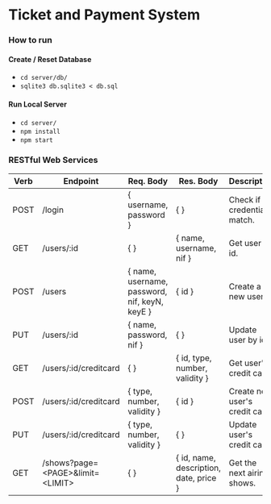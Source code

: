 # Ticket and Payment System

### How to run

#### Create / Reset Database

 * `cd server/db/`
 * `sqlite3 db.sqlite3 < db.sql`

#### Run Local Server

 * `cd server/`
 * `npm install`
 * `npm start`

### RESTful Web Services

| Verb  | Endpoint | Req. Body | Res. Body | Description |
| ----- | -------- | --------- | --------- | ----------- |
| POST | /login | { username, password } | { } | Check if credentials match. |
| GET   | /users/:id | { } | { name, username, nif } | Get user by id. |
| POST | /users | { name, username, password, nif, keyN, keyE } | { id } | Create a new user. |
| PUT | /users/:id | { name, password, nif } | { } | Update user by id. |
| GET   | /users/:id/creditcard | { } | { id, type, number, validity } | Get user's credit card. |
| POST | /users/:id/creditcard | { type, number, validity } | { id } | Create new user's credit card. |
| PUT | /users/:id/creditcard | { type, number, validity } | { } | Update user's credit card. |
| GET | /shows?page=\<PAGE\>&limit=\<LIMIT\> | { } | { id, name, description, date, price } | Get the next airing shows.
